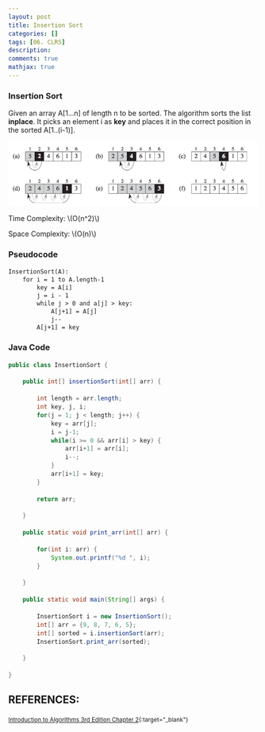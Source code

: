 ```yaml
---
layout: post
title: Insertion Sort
categories: []
tags: [06. CLRS]
description:
comments: true
mathjax: true
---
```


### Insertion Sort
Given an array A[1...n] of length n to be sorted. The algorithm sorts the list **inplace**. It picks an element i as **key** and places it in the correct position in the sorted A[1..(i-1)].

![Insert Sort Visualization](/assets/2017-07-13-insertion-sort/fig-1-insertion-sort.png?raw=true)

Time Complexity: \\(O(n^2)\\)

Space Complexity: \\(O(n)\\)

### Pseudocode

```
InsertionSort(A):
    for i = 1 to A.length-1
        key = A[i]
        j = i - 1
        while j > 0 and a[j] > key:
            A[j+1] = A[j]
            j--
        A[j+1] = key
```

### Java Code

```java
public class InsertionSort {
    
    public int[] insertionSort(int[] arr) {
        
        int length = arr.length;
        int key, j, i;
        for(j = 1; j < length; j++) {
            key = arr[j];
            i = j-1;
            while(i >= 0 && arr[i] > key) {
                arr[i+1] = arr[i];
                i--;
            }
            arr[i+1] = key;
        }
        
        return arr;
        
    }
    
    public static void print_arr(int[] arr) {
        
        for(int i: arr) {
            System.out.printf("%d ", i);
        }
        
    }

    public static void main(String[] args) {
        
        InsertionSort i = new InsertionSort();
        int[] arr = {9, 8, 7, 6, 5};
        int[] sorted = i.insertionSort(arr);
        InsertionSort.print_arr(sorted);

    }

}
```

## REFERENCES:

<small>[Introduction to Algorithms 3rd Edition Chapter 2](https://web.njit.edu/~wl256/download/cs610/Introduction-to-algorithm-3rdEdition.pdf){:target="_blank"}</small>